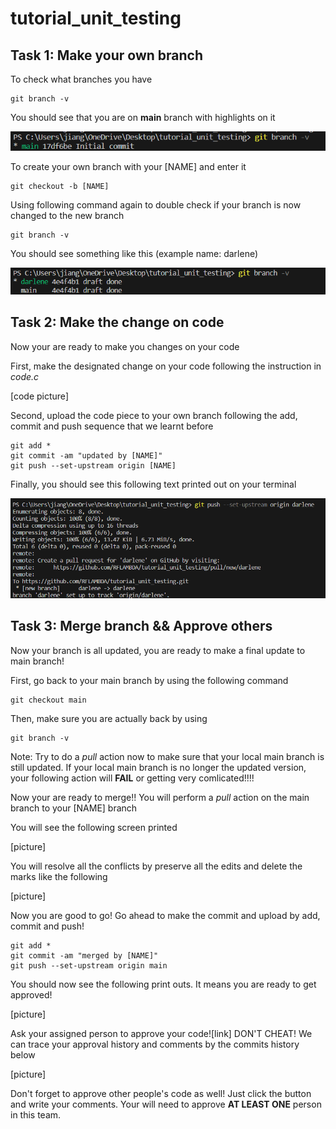 # tutorial_unit_testing

## Task 1: Make your own branch

To check what branches you have 

    git branch -v

You should see that you are on **main** branch with highlights on it

![image](./imgs/main_branch_init.png)

To create your own branch with your \[NAME\] and enter it

    git checkout -b [NAME]

Using following command again to double check if your branch is now changed to the new branch

    git branch -v

You should see something like this (example name: darlene)

![image](./imgs/new_branch_init.png)

## Task 2: Make the change on code

Now your are ready to make you changes on your code

First, make the designated change on your code following the instruction in *code.c*

[code picture]

Second, upload the code piece to your own branch following the add, commit and push sequence that we learnt before

    git add *
    git commit -am "updated by [NAME]"
    git push --set-upstream origin [NAME]

Finally, you should see this following text printed out on your terminal

![image](./imgs/code_upload_after_push.png)


## Task 3: Merge branch && Approve others

Now your branch is all updated, you are ready to make a final update to main branch!

First, go back to your main branch by using the following command

    git checkout main

Then, make sure you are actually back by using

    git branch -v

Note: Try to do a *pull* action now to make sure that your local main branch is still updated. If your local main branch is no longer the updated version, your following action will **FAIL** or getting very comlicated!!!!

Now your are ready to merge!! You will perform a *pull* action on the main branch to your [NAME] branch

You will see the following screen printed

[picture]

You will resolve all the conflicts by preserve all the edits and delete the marks like the following

[picture]

Now you are good to go! Go ahead to make the commit and upload by add, commit and push!

    git add *
    git commit -am "merged by [NAME]"
    git push --set-upstream origin main

You should now see the following print outs. It means you are ready to get approved!

[picture]

Ask your assigned person to approve your code![link] DON'T CHEAT! We can trace your approval history and comments by the commits history below

[picture]

Don't forget to approve other people's code as well! Just click the button and write your comments. Your will need to approve **AT LEAST ONE** person in this team.
